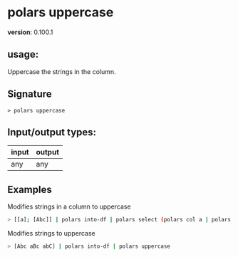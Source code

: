 # polars uppercase

**version**: 0.100.1

## **usage**:

Uppercase the strings in the column.

## Signature

`> polars uppercase `

## Input/output types:

| input | output |
| ----- | ------ |
| any   | any    |

## Examples

Modifies strings in a column to uppercase

```bash
> [[a]; [Abc]] | polars into-df | polars select (polars col a | polars uppercase) | polars collect
```

Modifies strings to uppercase

```bash
> [Abc aBc abC] | polars into-df | polars uppercase
```
